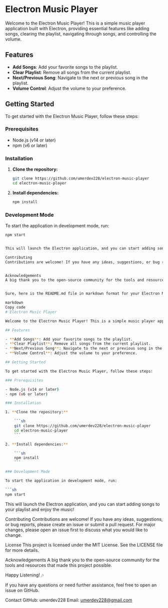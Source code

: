 # Electron Music Player

Welcome to the Electron Music Player! This is a simple music player application built with Electron, providing essential features like adding songs, clearing the playlist, navigating through songs, and controlling the volume.

## Features

- **Add Songs**: Add your favorite songs to the playlist.
- **Clear Playlist**: Remove all songs from the current playlist.
- **Next/Previous Song**: Navigate to the next or previous song in the playlist.
- **Volume Control**: Adjust the volume to your preference.

## Getting Started

To get started with the Electron Music Player, follow these steps:

### Prerequisites

- Node.js (v14 or later)
- npm (v6 or later)

### Installation

1. **Clone the repository:**

    ```sh
    git clone https://github.com/umerdev228/electron-music-player
    cd electron-music-player
    ```

2. **Install dependencies:**

    ```sh
    npm install
    ```

### Development Mode

To start the application in development mode, run:

```sh
npm start


This will launch the Electron application, and you can start adding songs to your playlist and enjoy the music!

Contributing
Contributions are welcome! If you have any ideas, suggestions, or bug reports, please create an issue or submit a pull request. For major changes, please open an issue first to discuss what you would like to change.


Acknowledgements
A big thank you to the open-source community for the tools and resources that made this project possible.


Sure, here is the README.md file in markdown format for your Electron Music Player project:

markdown
Copy code
# Electron Music Player

Welcome to the Electron Music Player! This is a simple music player application built with Electron, providing essential features like adding songs, clearing the playlist, navigating through songs, and controlling the volume.

## Features

- **Add Songs**: Add your favorite songs to the playlist.
- **Clear Playlist**: Remove all songs from the current playlist.
- **Next/Previous Song**: Navigate to the next or previous song in the playlist.
- **Volume Control**: Adjust the volume to your preference.

## Getting Started

To get started with the Electron Music Player, follow these steps:

### Prerequisites

- Node.js (v14 or later)
- npm (v6 or later)

### Installation

1. **Clone the repository:**

    ```sh
    git clone https://github.com/umerdev228/electron-music-player
    cd electron-music-player
    ```

2. **Install dependencies:**

    ```sh
    npm install
    ```

### Development Mode

To start the application in development mode, run:

```sh
npm start
```
This will launch the Electron application, and you can start adding songs to your playlist and enjoy the music!

Contributing
Contributions are welcome! If you have any ideas, suggestions, or bug reports, please create an issue or submit a pull request. For major changes, please open an issue first to discuss what you would like to change.

License
This project is licensed under the MIT License. See the LICENSE file for more details.

Acknowledgements
A big thank you to the open-source community for the tools and resources that made this project possible.

Happy Listening! 🎶

If you have any questions or need further assistance, feel free to open an issue on GitHub.

Contact
GitHub: umerdev228
Email: umerdev228@gmail.com